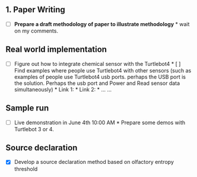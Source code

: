 ## 1. Paper Writing
* [ ] **Prepare a draft methodology of paper to illustrate methodology**
      * wait on my comments. 

## Real world implementation
* [ ] Figure out how to integrate chemical sensor with the Turtlebot4
      * [ ] Find examples where people use Turtlebot4 with other sensors (such as examples of people use Turtlebot4 usb ports. perhaps the USB port is the solution. Perhaps the usb port and Power and Read sensor data simultaneously)
            * Link 1:
            * Link 2:
            * ... ...
      
## Sample run
* [ ] Live demonstration in June 4th 10:00 AM
      * Prepare some demos with Turtlebot 3 or 4.  

## Source declaration
* [x] Develop a source declaration method based on olfactory entropy threshold

